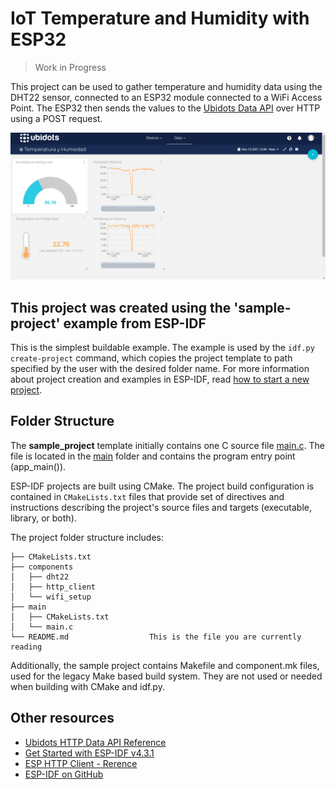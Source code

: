 # IoT Temperature and Humidity with ESP32

> Work in Progress

This project can be used to gather temperature and humidity data using the DHT22 sensor, connected to an ESP32 module connected to a WiFi Access Point. The ESP32 then sends the values to the [Ubidots Data API](https://docs.ubidots.com/v1.6/reference/welcome) over HTTP using a POST request.

![Project dashboard example](./iot_dashboard_example.jpg)

## This project was created using the 'sample-project' example from ESP-IDF
This is the simplest buildable example. The example is used by the `idf.py create-project` command, which copies the project template to path specified by the user with the desired folder name. For more information about project creation and examples in ESP-IDF, read [how to start a new project](https://docs.espressif.com/projects/esp-idf/en/latest/api-guides/build-system.html#start-a-new-project).

## Folder Structure

The **sample_project** template initially contains one C source file [main.c](main/main.c). The file is located in the [main](main) folder and contains the program entry point (app_main()).

ESP-IDF projects are built using CMake. The project build configuration is contained in `CMakeLists.txt`
files that provide set of directives and instructions describing the project's source files and targets
(executable, library, or both). 

The project folder structure includes:

```
├── CMakeLists.txt
├── components
│   ├── dht22
│   ├── http_client
│   └── wifi_setup
├── main
│   ├── CMakeLists.txt
│   └── main.c
└── README.md                  This is the file you are currently reading
```
Additionally, the sample project contains Makefile and component.mk files, used for the legacy Make based build system. 
They are not used or needed when building with CMake and idf.py.

## Other resources

* [Ubidots HTTP Data API Reference](https://docs.ubidots.com/v1.6/reference/http) 
* [Get Started with ESP-IDF v4.3.1](https://docs.espressif.com/projects/esp-idf/en/v4.3.1/esp32/get-started/index.html)
* [ESP HTTP Client - Rerence](https://docs.espressif.com/projects/esp-idf/en/v4.3.1/esp32/api-reference/protocols/esp_http_client.html)
* [ESP-IDF on GitHub](https://github.com/espressif/esp-idf)